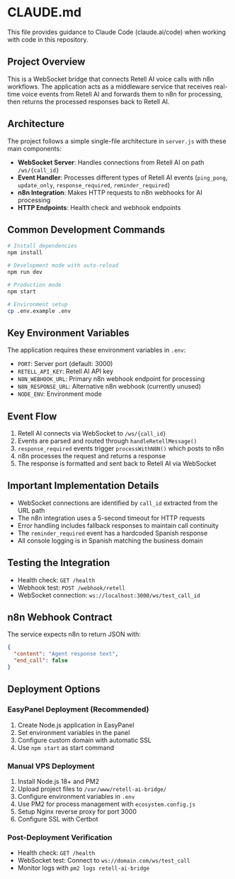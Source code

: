 # CLAUDE.md

This file provides guidance to Claude Code (claude.ai/code) when working with code in this repository.

## Project Overview

This is a WebSocket bridge that connects Retell AI voice calls with n8n workflows. The application acts as a middleware service that receives real-time voice events from Retell AI and forwards them to n8n for processing, then returns the processed responses back to Retell AI.

## Architecture

The project follows a simple single-file architecture in `server.js` with these main components:

- **WebSocket Server**: Handles connections from Retell AI on path `/ws/{call_id}`
- **Event Handler**: Processes different types of Retell AI events (`ping_pong`, `update_only`, `response_required`, `reminder_required`)
- **n8n Integration**: Makes HTTP requests to n8n webhooks for AI processing
- **HTTP Endpoints**: Health check and webhook endpoints

## Common Development Commands

```bash
# Install dependencies
npm install

# Development mode with auto-reload
npm run dev

# Production mode
npm start

# Environment setup
cp .env.example .env
```

## Key Environment Variables

The application requires these environment variables in `.env`:
- `PORT`: Server port (default: 3000)
- `RETELL_API_KEY`: Retell AI API key
- `N8N_WEBHOOK_URL`: Primary n8n webhook endpoint for processing
- `N8N_RESPONSE_URL`: Alternative n8n webhook (currently unused)
- `NODE_ENV`: Environment mode

## Event Flow

1. Retell AI connects via WebSocket to `/ws/{call_id}`
2. Events are parsed and routed through `handleRetellMessage()`
3. `response_required` events trigger `processWithN8N()` which posts to n8n
4. n8n processes the request and returns a response
5. The response is formatted and sent back to Retell AI via WebSocket

## Important Implementation Details

- WebSocket connections are identified by `call_id` extracted from the URL path
- The n8n integration uses a 5-second timeout for HTTP requests
- Error handling includes fallback responses to maintain call continuity
- The `reminder_required` event has a hardcoded Spanish response
- All console logging is in Spanish matching the business domain

## Testing the Integration

- Health check: `GET /health`
- Webhook test: `POST /webhook/retell`
- WebSocket connection: `ws://localhost:3000/ws/test_call_id`

## n8n Webhook Contract

The service expects n8n to return JSON with:
```json
{
  "content": "Agent response text",
  "end_call": false
}
```

## Deployment Options

### EasyPanel Deployment (Recommended)
1. Create Node.js application in EasyPanel
2. Set environment variables in the panel
3. Configure custom domain with automatic SSL
4. Use `npm start` as start command

### Manual VPS Deployment
1. Install Node.js 18+ and PM2
2. Upload project files to `/var/www/retell-ai-bridge/`
3. Configure environment variables in `.env`
4. Use PM2 for process management with `ecosystem.config.js`
5. Setup Nginx reverse proxy for port 3000
6. Configure SSL with Certbot

### Post-Deployment Verification
- Health check: `GET /health`
- WebSocket test: Connect to `ws://domain.com/ws/test_call`
- Monitor logs with `pm2 logs retell-ai-bridge`